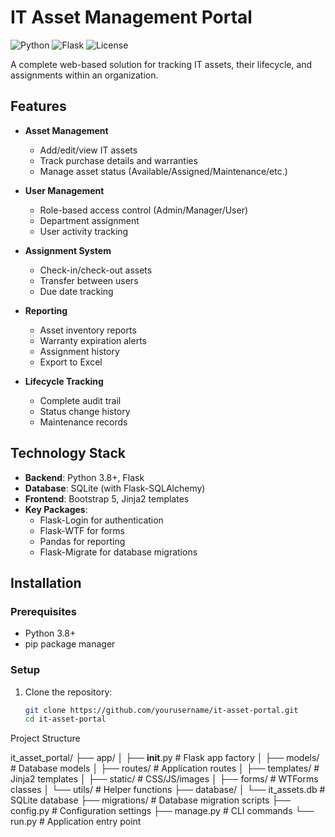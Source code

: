 # IT Asset Management Portal

![Python](https://img.shields.io/badge/python-3.8%2B-blue)
![Flask](https://img.shields.io/badge/flask-2.2.x-lightgrey)
![License](https://img.shields.io/badge/license-MIT-green)

A complete web-based solution for tracking IT assets, their lifecycle, and assignments within an organization.

## Features

- **Asset Management**
  - Add/edit/view IT assets
  - Track purchase details and warranties
  - Manage asset status (Available/Assigned/Maintenance/etc.)
  
- **User Management**
  - Role-based access control (Admin/Manager/User)
  - Department assignment
  - User activity tracking

- **Assignment System**
  - Check-in/check-out assets
  - Transfer between users
  - Due date tracking

- **Reporting**
  - Asset inventory reports
  - Warranty expiration alerts
  - Assignment history
  - Export to Excel

- **Lifecycle Tracking**
  - Complete audit trail
  - Status change history
  - Maintenance records

## Technology Stack

- **Backend**: Python 3.8+, Flask
- **Database**: SQLite (with Flask-SQLAlchemy)
- **Frontend**: Bootstrap 5, Jinja2 templates
- **Key Packages**:
  - Flask-Login for authentication
  - Flask-WTF for forms
  - Pandas for reporting
  - Flask-Migrate for database migrations

## Installation

### Prerequisites
- Python 3.8+
- pip package manager

### Setup
1. Clone the repository:
   ```bash
   git clone https://github.com/yourusername/it-asset-portal.git
   cd it-asset-portal
Project Structure

it_asset_portal/
├── app/
│   ├── __init__.py         # Flask app factory
│   ├── models/             # Database models
│   ├── routes/             # Application routes
│   ├── templates/          # Jinja2 templates
│   ├── static/             # CSS/JS/images
│   ├── forms/              # WTForms classes
│   └── utils/              # Helper functions
├── database/
│   └── it_assets.db        # SQLite database
├── migrations/             # Database migration scripts
├── config.py              # Configuration settings
├── manage.py              # CLI commands
└── run.py                 # Application entry point
   
